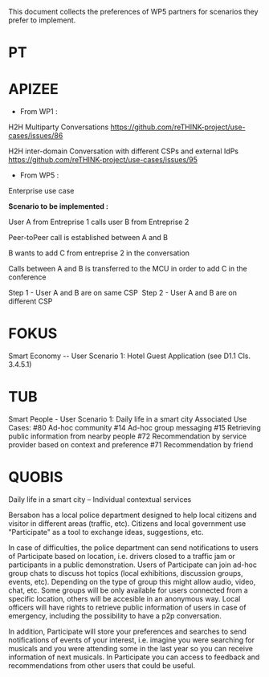 This document collects the preferences of WP5 partners for scenarios they prefer to implement.

# PT

# APIZEE

- From WP1 :

H2H Multiparty Conversations
https://github.com/reTHINK-project/use-cases/issues/86

H2H inter-domain Conversation with different CSPs and external IdPs
https://github.com/reTHINK-project/use-cases/issues/95

- From WP5 : 

Enterprise use case

**Scenario to be implemented :**

User A from Entreprise 1 calls user B from Entreprise 2

Peer-toPeer call is established between A and B

B wants to add C from entreprise 2 in the conversation

Calls between A and B is transferred to the MCU in order to add C in the conference

Step 1 - User A and B are on same CSP 
Step 2 - User A and B are on different CSP


# FOKUS
Smart Economy -- User Scenario 1: Hotel Guest Application (see D1.1 Cls. 3.4.5.1)

# TUB
Smart People - User Scenario 1: Daily life in a smart city
Associated Use Cases:
#80 Ad-hoc community
#14 Ad-hoc group messaging
#15 Retrieving public information from nearby people
#72 Recommendation by service provider based on context and preference
#71 Recommendation by friend

# QUOBIS
Daily life in a smart city – Individual contextual services

Bersabon has a local police department designed to help local citizens and visitor in different areas (traffic, etc). Citizens and local government use "Participate" as a tool to exchange ideas, suggestions, etc. 

In case of difficulties, the police department can send notifications to users of Participate based on location, i.e. drivers closed to a traffic jam or participants in a public demonstration. Users of Participate can join ad-hoc group chats to discuss hot topics (local exhibitions, discussion groups, events, etc). Depending on the type of group this might allow audio, video, chat, etc. Some groups will be only available for users connected from a specific location, others will be accesible in an anonymous way. Local officers will have rights to retrieve public information of users in case of emergency, including the possibility to have a p2p conversation. 

In addition, Participate will store your preferences and searches to send notifications of events of your interest, i.e. imagine you were searching for musicals and you were attending some in the last year so you can receive information of next musicals. In Participate you can access to feedback and recommendations from other users that could be useful. 

